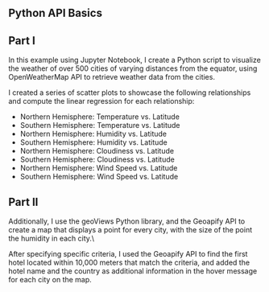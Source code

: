 Python API Basics 
-------
Part I
-------
In this example using Jupyter Notebook, I create a Python script to visualize the weather of over 500 cities of varying distances from the equator, using OpenWeatherMap API to retrieve weather data from the cities. 

I created a series of scatter plots to showcase the following relationships and compute the linear regression for each relationship:

* Northern Hemisphere: Temperature vs. Latitude
* Southern Hemisphere: Temperature vs. Latitude
* Northern Hemisphere: Humidity vs. Latitude
* Southern Hemisphere: Humidity vs. Latitude
* Northern Hemisphere: Cloudiness vs. Latitude
* Southern Hemisphere: Cloudiness vs. Latitude
* Northern Hemisphere: Wind Speed vs. Latitude
* Southern Hemisphere: Wind Speed vs. Latitude

Part II
-------
Additionally, I use the geoViews Python library, and the Geoapify API to create a map that displays a point for every city, with the size of the point the humidity in each city.\

After specifying specific criteria, I used the Geoapify API to find the first hotel located within 10,000 meters that match the criteria, and added the hotel name and the country as additional information in the hover message for each city on the map.

